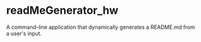 # readMeGenerator_hw
A command-line application that dynamically generates a README.md from a user's input.
